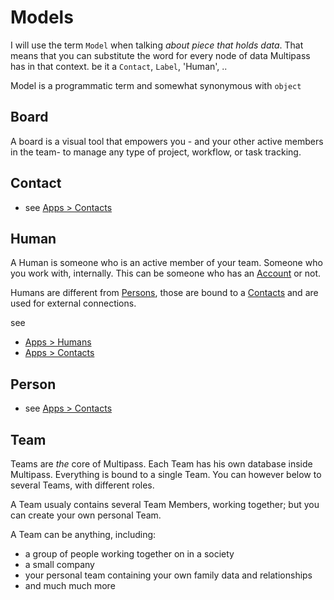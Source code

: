 # Models 
I will use the term `Model` when talking _about piece that holds data_. That means that you can substitute the word for every node of data Multipass has in that context. be it a `Contact`, `Label`, 'Human', ..

Model is a programmatic term and somewhat synonymous with `object`

## Board
A board is a visual tool that empowers you - and your other active members in the team- to manage any type of project, workflow, or task tracking. 

## Contact
- see [Apps > Contacts](../guide/apps/contacts/models/contact) 

## Human
A Human is someone who is an active member of your team. Someone who you work with, internally. This can be someone who has an [Account](#account) or not.

Humans are different from [Persons](#person), those are bound to a [Contacts](#contact) and are used for external connections.

see
- [Apps > Humans](../guide/apps/humans/introduction)
- [Apps > Contacts](../guide/apps/contacts/introduction)

## Person
- see [Apps > Contacts](../guide/apps/contacts/models/person)


## Team
Teams are _the_ core of Multipass. Each Team has his own database inside Multipass. Everything is bound to a single Team. You can however below to several Teams, with different roles.

A Team usualy contains several Team Members, working together; but you can create your own personal Team.

A Team can be anything, including:
- a group of people working together on in a society
- a small company
- your personal team containing your own family data and relationships
- and much much more

